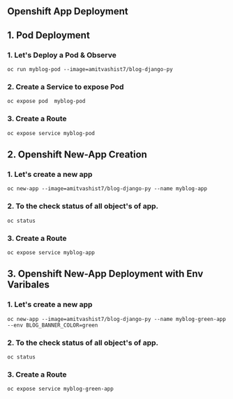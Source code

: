 ## Openshift App Deployment 

## 1. Pod Deployment 

### 1. Let's Deploy a Pod & Observe 
```
oc run myblog-pod --image=amitvashist7/blog-django-py
```

### 2. Create a Service to expose Pod 
```
oc expose pod  myblog-pod
```

### 3. Create a Route
```
oc expose service myblog-pod
```


## 2. Openshift New-App Creation 

### 1. Let's create a new app 
```
oc new-app --image=amitvashist7/blog-django-py --name myblog-app
```

### 2. To the check status of all object's of app. 
```
oc status 
```

### 3. Create a Route
```
oc expose service myblog-app
```



## 3. Openshift New-App Deployment with Env Varibales

### 1. Let's create a new app 
```
oc new-app --image=amitvashist7/blog-django-py --name myblog-green-app --env BLOG_BANNER_COLOR=green 
```

### 2. To the check status of all object's of app. 
```
oc status 
```

### 3. Create a Route
```
oc expose service myblog-green-app 
```



